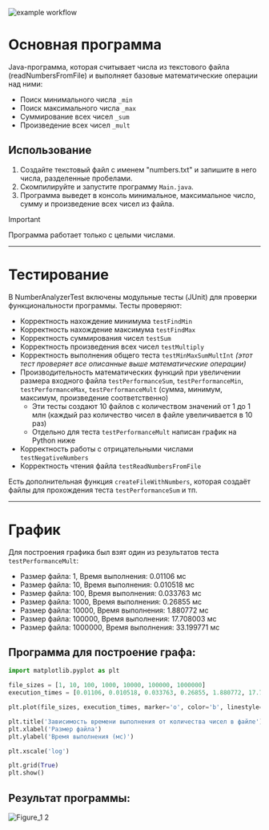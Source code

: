 ![example workflow](https://github.com/Pa-u-li-na/Task-2/actions/workflows/main.yml/badge.svg)


# Основная программа

Java-программа, которая считывает числа из текстового файла (readNumbersFromFile) и выполняет базовые математические операции над ними:

* Поиск минимального числа `_min`
* Поиск максимального числа `_max`
* Суммирование всех чисел `_sum`
* Произведение всех чисел `_mult`
## Использование
1. Создайте текстовый файл с именем "numbers.txt" и запишите в него числа, разделенные пробелами.
2. Скомпилируйте и запустите программу `Main.java`.
3. Программа выведет в консоль минимальное, максимальное число, сумму и произведение всех чисел из файла.

> [!IMPORTANT]
> Программа работает только с целыми числами.
_______
# Тестирование
В NumberAnalyzerTest включены модульные тесты (JUnit) для проверки функциональности программы. Тесты проверяют:
* Корректность нахождение минимума `testFindMin`
* Корректность нахождение максимума `testFindMax`
* Корректность суммирования чисел `testSum`
* Корректность произведения всех чисел `testMultiply`
* Корректность выполнения общего теста `testMinMaxSumMultInt` *(этот тест проверяет все описанные выше математические операции)*
* Производительность математических функций при увеличении размера входного файла `testPerformanceSum`, `testPerformanceMin`, `testPerformanceMax`, `testPerformanceMult` (сумма, минимум, максимум, произведение соответственно)
  * Эти тесты создают 10 файлов с количеством значений от 1 до 1 млн (каждый раз количество чисел в файле увеличивается в 10 раз)
  * Отдельно для теста `testPerformanceMult` написан график на Python ниже
* Корректность работы с отрицательными числами `testNegativeNumbers`
* Корректность чтения файла `testReadNumbersFromFile`

Есть дополнительная функция `createFileWithNumbers`, которая создаёт файлы для прохождения теста `testPerformanceSum` и тп.

_______
# График
Для построения графика был взят один из результатов теста `testPerformanceMult`:
* Размер файла: 1, Время выполнения: 0.01106 мс
* Размер файла: 10, Время выполнения: 0.010518 мс
* Размер файла: 100, Время выполнения: 0.033763 мс
* Размер файла: 1000, Время выполнения: 0.26855 мс
* Размер файла: 10000, Время выполнения: 1.880772 мс
* Размер файла: 100000, Время выполнения: 17.708003 мс
* Размер файла: 1000000, Время выполнения: 33.199771 мс

## Программа для построение графа:
```python
import matplotlib.pyplot as plt

file_sizes = [1, 10, 100, 1000, 10000, 100000, 1000000]
execution_times = [0.01106, 0.010518, 0.033763, 0.26855, 1.880772, 17.708003, 33.199771]

plt.plot(file_sizes, execution_times, marker='o', color='b', linestyle='-')

plt.title('Зависимость времени выполнения от количества чисел в файле')
plt.xlabel('Размер файла')
plt.ylabel('Время выполнения (мс)')

plt.xscale('log')  

plt.grid(True)
plt.show()
```


## Результат программы:

![Figure_1 2](https://github.com/Pa-u-li-na/Task-2/assets/166948085/a0825b55-b272-42f3-974d-cb14c87136ec)
